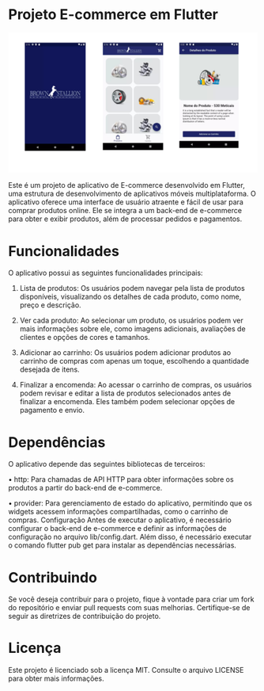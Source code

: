 # Projeto E-commerce em Flutter

<p align="center">
  <img src="screens/screen.jpg?raw=true" />
</p>


Este é um projeto de aplicativo de E-commerce desenvolvido em Flutter, uma estrutura de desenvolvimento de aplicativos móveis multiplataforma. O aplicativo oferece uma interface de usuário atraente e fácil de usar para comprar produtos online. Ele se integra a um back-end de e-commerce para obter e exibir produtos, além de processar pedidos e pagamentos.

# Funcionalidades
O aplicativo possui as seguintes funcionalidades principais:

1. Lista de produtos: Os usuários podem navegar pela lista de produtos disponíveis, visualizando os detalhes de cada produto, como nome, preço e descrição.

2. Ver cada produto: Ao selecionar um produto, os usuários podem ver mais informações sobre ele, como imagens adicionais, avaliações de clientes e opções de cores e tamanhos.

3. Adicionar ao carrinho: Os usuários podem adicionar produtos ao carrinho de compras com apenas um toque, escolhendo a quantidade desejada de itens.

4. Finalizar a encomenda: Ao acessar o carrinho de compras, os usuários podem revisar e editar a lista de produtos selecionados antes de finalizar a encomenda. Eles também podem selecionar opções de pagamento e envio.

# Dependências
O aplicativo depende das seguintes bibliotecas de terceiros:

• http: Para chamadas de API HTTP para obter informações sobre os produtos a partir do back-end de e-commerce.

• provider: Para gerenciamento de estado do aplicativo, permitindo que os widgets acessem informações compartilhadas, como o carrinho de compras.
Configuração
Antes de executar o aplicativo, é necessário configurar o back-end de e-commerce e definir as informações de configuração no arquivo lib/config.dart. Além disso, é necessário executar o comando flutter pub get para instalar as dependências necessárias.

# Contribuindo
Se você deseja contribuir para o projeto, fique à vontade para criar um fork do repositório e enviar pull requests com suas melhorias. Certifique-se de seguir as diretrizes de contribuição do projeto.

# Licença
Este projeto é licenciado sob a licença MIT. Consulte o arquivo LICENSE para obter mais informações.